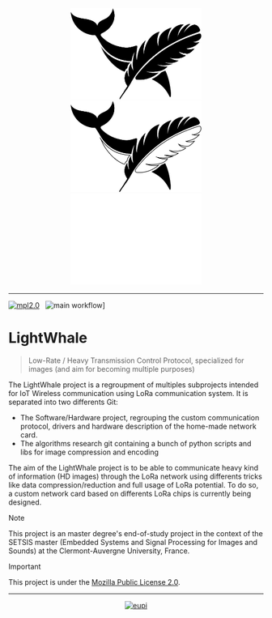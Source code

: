 <div align="center">
  <img alt="lightwhale logo" src="resources/LightWhaleNoir.SVG" style="height: 180px"/>
  <img alt="lightwhale logo" src="resources/LightWhaleBicolor.SVG" style="height: 180px"/>
  <img alt="lightwhale logo" src="resources/LightWhaleBlanc.SVG" style="height: 180px"/>
</div>

---

[![mpl2.0](https://img.shields.io/badge/license-Mozilla%20Public%20License%202.0-orange)](https://www.mozilla.org/en-US/MPL/2.0/)
&nbsp;
![main workflow](https://github.com/madeshiro/lightwhale/actions/workflows/main.yml/badge.svg?branch=main)]

# LightWhale
> Low-Rate / Heavy Transmission Control Protocol, specialized for images (and aim for becoming multiple purposes)

The LightWhale project is a regroupment of multiples subprojects intended for IoT Wireless communication using LoRa communication system. It is separated into two differents Git:
- The Software/Hardware project, regrouping the custom communication protocol, drivers and hardware description of the home-made network card.
- The algorithms research git containing a bunch of python scripts and libs for image compression and encoding

The aim of the LightWhale project is to be able to communicate heavy kind of information (HD images) through the LoRa network using differents tricks like data compression/reduction and full usage of LoRa potential. 
To do so, a custom network card based on differents LoRa chips is currently being designed. 

> [!NOTE]
> This project is an master degree's end-of-study project in the context of the SETSIS master (Embedded Systems and Signal Processing for Images and Sounds) at the Clermont-Auvergne University, France.

> [!IMPORTANT]
> This project is under the [Mozilla Public License 2.0](https://www.mozilla.org/en-US/MPL/2.0/). 
---
<div align="center">
  
  [![eupi](https://eupi.uca.fr/uas/Eupi/LOGO_COMPOSANTE/eupi_long.png)](https://eupi.uca.fr)
  
</div>

